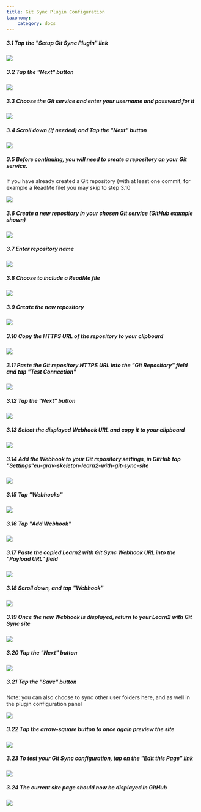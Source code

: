 ```yaml
---
title: Git Sync Plugin Configuration
taxonomy:
    category: docs
---
```


##### 3.1 Tap the "Setup Git Sync Plugin" link

![](../../images/grav-learn2-with-git-sync-2---install-and-configure-on-reclaim-hosting/tap-the--setup-git-sync-plugin--link.png)

##### 3.2 Tap the "Next" button

![](../../images/grav-learn2-with-git-sync-2---install-and-configure-on-reclaim-hosting/tap-the--next--button.png)

##### 3.3 Choose the Git service and enter your username and password for it

![](../../images/grav-learn2-with-git-sync-2---install-and-configure-on-reclaim-hosting/choose-the-git-service-and-enter-your-username-and-password-for-it.png)

##### 3.4 Scroll down (if needed) and Tap the "Next" button

![](../../images/grav-learn2-with-git-sync-2---install-and-configure-on-reclaim-hosting/scroll-down--if-needed--and-tap-the--next--button.png)

##### 3.5 Before continuing, you will need to create a repository on your Git service.

If you have already created a Git repository (with at least one commit, for example a ReadMe file) you may skip to step 3.10


![](../../images/grav-learn2-with-git-sync-2---install-and-configure-on-reclaim-hosting/before-continuing--you-will-need-to-create-a-repository-on-your-git-service.png)

##### 3.6 Create a new repository in your chosen Git service (GitHub example shown)

![](../../images/grav-learn2-with-git-sync-2---install-and-configure-on-reclaim-hosting/create-a-new-repository-in-your-chosen-git-service--github-example-shown-.png)

##### 3.7 Enter repository name

![](../../images/grav-learn2-with-git-sync-2---install-and-configure-on-reclaim-hosting/enter-repository-name.png)

##### 3.8 Choose to include a ReadMe file

![](../../images/grav-learn2-with-git-sync-2---install-and-configure-on-reclaim-hosting/choose-to-include-a-readme-file.png)

##### 3.9 Create the new repository

![](../../images/grav-learn2-with-git-sync-2---install-and-configure-on-reclaim-hosting/create-the-new-repository.png)

##### 3.10 Copy the HTTPS URL of the repository to your clipboard

![](../../images/grav-learn2-with-git-sync-2---install-and-configure-on-reclaim-hosting/copy-the-https-url-of-the-repository-to-your-clipboard.png)

##### 3.11 Paste the Git repository HTTPS URL into the "Git Repository" field and tap "Test Connection"

![](../../images/grav-learn2-with-git-sync-2---install-and-configure-on-reclaim-hosting/paste-the-git-repository-https-url-into-the--git-repository--field-and-tap--test-connection-.png)

##### 3.12 Tap the "Next" button

![](../../images/grav-learn2-with-git-sync-2---install-and-configure-on-reclaim-hosting/tap-the--next--button-1.png)

##### 3.13 Select the displayed Webhook URL and copy it to your clipboard

![](../../images/grav-learn2-with-git-sync-2---install-and-configure-on-reclaim-hosting/select-the-displayed-webhook-url-and-copy-it-to-your-clipboard.png)

##### 3.14 Add the Webhook to your Git repository settings, in GitHub tap "Settings"eu-grav-skeleton-learn2-with-git-sync-site

![](../../images/grav-learn2-with-git-sync-2---install-and-configure-on-reclaim-hosting/add-the-webhook-to-your-git-repository-settings--in-github-tap--settings-eu-grav-skeleton-learn2-wit.png)

##### 3.15 Tap "Webhooks"

![](../../images/grav-learn2-with-git-sync-2---install-and-configure-on-reclaim-hosting/tap--webhooks-.png)

##### 3.16 Tap "Add Webhook"

![](../../images/grav-learn2-with-git-sync-2---install-and-configure-on-reclaim-hosting/tap--add-webhook-.png)

##### 3.17 Paste the copied Learn2 with Git Sync Webhook URL into the "Payload URL" field

![](../../images/grav-learn2-with-git-sync-2---install-and-configure-on-reclaim-hosting/paste-the-copied-learn2-with-git-sync-webhook-url-into-the--payload-url--field.png)

##### 3.18 Scroll down, and tap "Webhook"

![](../../images/grav-learn2-with-git-sync-2---install-and-configure-on-reclaim-hosting/scroll-down--and-tap--webhook-.png)

##### 3.19 Once the new Webhook is displayed, return to your Learn2 with Git Sync site

![](../../images/grav-learn2-with-git-sync-2---install-and-configure-on-reclaim-hosting/once-the-new-webhook-is-displayed--return-to-your-learn2-with-git-sync-site.png)

##### 3.20 Tap the "Next" button

![](../../images/grav-learn2-with-git-sync-2---install-and-configure-on-reclaim-hosting/tap-the--next--button-2.png)

##### 3.21 Tap the "Save" button

Note: you can also choose to sync other user folders here, and as well in the plugin configuration panel


![](../../images/grav-learn2-with-git-sync-2---install-and-configure-on-reclaim-hosting/tap-the--save--button.png)

##### 3.22 Tap the arrow-square button to once again preview the site

![](../../images/grav-learn2-with-git-sync-2---install-and-configure-on-reclaim-hosting/tap-the-arrow-square-button-to-once-again-preview-the-site.png)

##### 3.23 To test your Git Sync configuration, tap on the "Edit this Page" link

![](../../images/grav-learn2-with-git-sync-2---install-and-configure-on-reclaim-hosting/to-test-your-git-sync-configuration--tap-on-the--edit-this-page--link.png)

##### 3.24 The current site page should now be displayed in GitHub

![](../../images/grav-learn2-with-git-sync-2---install-and-configure-on-reclaim-hosting/the-current-site-page-should-now-be-displayed-in-github.png)
